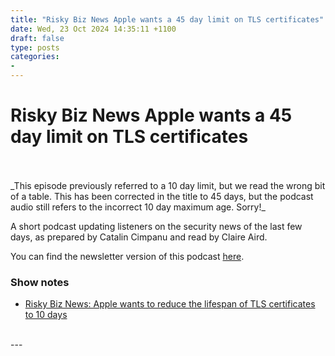 ```yaml
---
title: "Risky Biz News Apple wants a 45 day limit on TLS certificates"
date: Wed, 23 Oct 2024 14:35:11 +1100
draft: false
type: posts
categories: 
- 
---
```

# Risky Biz News Apple wants a 45 day limit on TLS certificates

<br/>

<br/>
_This episode previously referred to a 10 day limit, but we read the wrong bit of a table. This has been corrected in the title to 45 days, but the podcast audio still refers to the incorrect 10 day maximum age. Sorry!_

A short podcast updating listeners on the security news of the last few days, as prepared by Catalin Cimpanu and read by Claire Aird.

You can find the newsletter version of this podcast [here](https://news.risky.biz).

### Show notes

-   [Risky Biz News: Apple wants to reduce the lifespan of TLS certificates to 10 days](https://news.risky.biz/risky-biz-news-apple-wants-to-reduce-lifespan-of-tls-certificates-to-only-10-days/)

<br/>
---
